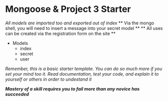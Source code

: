 # Mongoose & Project 3 Starter

*All models are imported too and exported out of index*
** Via the mongo shell, you will need to insert a message into your secret model **
** All uses can be created via the registration form on the site **
* Models
    * index
    * secret
    * user

*Remember, this is a basic starter template. You can do so much more if you set your mind too it. Read documentation, test your code, and explain it to yourself or others in order to undestand it*

__*Mastery of a skill requires you to fail more than any novice has succeeded*__



